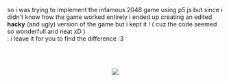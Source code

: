 
so i was trying to implement the infamous 2048 game using p5.js but since i didn't know how the game worked entirely
i ended up creating an edited <b>hacky</b> (and ugly) version of the game  but i kept it !
( cuz the code seemed so wonderfull and neat xD ) <br/>
: i leave it for you to find the difference :3 

<br/>
<br/>
<p align="center">
  <img src="https://i.ibb.co/vw1FkWC/Screenshot-from-2019-06-09-23-39-16.png">
</p>
